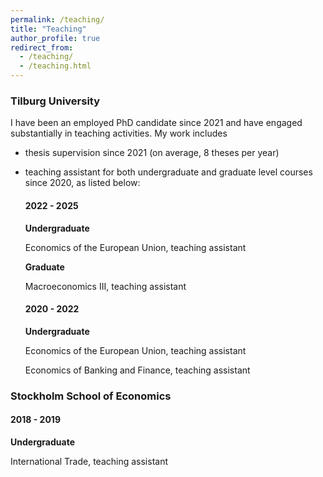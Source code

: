 ```yaml
---
permalink: /teaching/
title: "Teaching"
author_profile: true
redirect_from: 
  - /teaching/
  - /teaching.html
---
```


### Tilburg University
I have been an employed PhD candidate since 2021 and have engaged substantially in teaching activities. My work includes 
* thesis supervision since 2021 (on average, 8 theses per year)
* teaching assistant for both undergraduate and graduate level courses since 2020, as listed below:

    #### 2022 - 2025
    **Undergraduate**
    
    Economics of the European Union, teaching assistant
    
    
    
    **Graduate**
    
    Macroeconomics III, teaching assistant
    
    #### 2020 - 2022
    **Undergraduate**
    
    Economics of the European Union, teaching assistant
    
    Economics of Banking and Finance, teaching assistant



### Stockholm School of Economics
#### 2018 - 2019
**Undergraduate**

International Trade, teaching assistant
